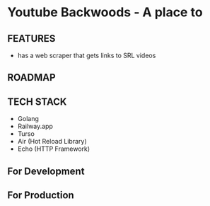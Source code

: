 # Youtube Backwoods - A place to 

## FEATURES
- has a web scraper that gets links to SRL videos

## ROADMAP 

## TECH STACK 
- Golang
- Railway.app
- Turso
- Air (Hot Reload Library)
- Echo (HTTP Framework)

## For Development


## For Production